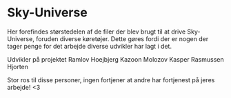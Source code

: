 # Sky-Universe
Her forefindes størstedelen af de filer der blev brugt til at drive Sky-Universe, foruden diverse køretøjer.
Dette gøres fordi der er nogen der tager penge for det arbejde diverse udvikler har lagt i det.

Udvikler på projektet
Ramlov
Hoejbjerg
Kazoon
Molozov
Kasper Rasmussen
Hjorten

Stor ros til disse personer, ingen fortjener at andre har fortjenest på jeres arbejde! <3
